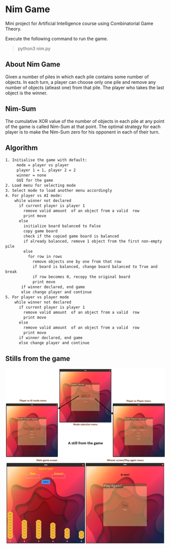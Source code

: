 # Nim Game
Mini project for Artificial Intelligence course using Combinatorial Game Theory.

Execute the following command to run the game.
> python3 nim.py

## About Nim Game
Given a number of piles in which each pile contains some number of objects. In each turn, a player can choose only one pile and remove any number of objects (atleast one) from that pile. The player who takes the last object is the winner.

## Nim-Sum
The cumulative XOR value of the number of objects in each pile at any point of the game is called Nim-Sum at that point. The optimal strategy for each player is to make the Nim-Sum zero for his opponent in each of their turn.

## Algorithm
```
1. Initialise the game with default:
     mode = player vs player
     player 1 = 1, player 2 = 2
     winner = none
     GUI for the game
2. Load menu for selecting mode
3. Select mode to load another menu accordingly
4. For player vs AI mode:
    while winner not declared
      if current player is player 1
        remove valid amount  of an object from a valid  row
        print move    
      else
        initialize board balanced to False
        copy game board
        check if the copied game board is balanced
        if already balanced, remove 1 object from the first non-empty pile
        else
          for row in rows
            remove objects one by one from that row
            if board is balanced, change board balanced to True and break
            if row becomes 0, recopy the original board
            print move
       if winner declared, end game
       else change player and continue
5. For player vs player mode
    while winner not declared
      if current player is player 1
        remove valid amount  of an object from a valid  row
        print move
      else
        remove valid amount  of an object from a valid  row
        print move
      if winner declared, end game
      else change player and continue
```

## Stills from the game
![Still1](https://github.com/vasvi1203/Nim-Game/blob/master/still1.png)
![Still2](https://github.com/vasvi1203/Nim-Game/blob/master/still2.png)
